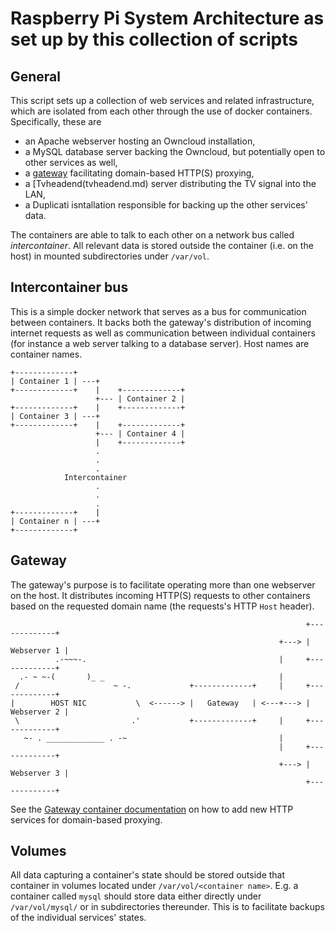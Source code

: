 # Raspberry Pi System Architecture as set up by this collection of scripts

## General

This script sets up a collection of web services and related infrastructure, which are isolated from each other through the use of docker containers. Specifically, these are

- an Apache webserver hosting an Owncloud installation,
- a MySQL database server backing the Owncloud, but potentially open to other services as well,
- a [gateway](gateway.md) facilitating domain-based HTTP(S) proxying,
- a [Tvheadend(tvheadend.md) server distributing the TV signal into the LAN,
- a Duplicati isntallation responsible for backing up the other services' data.

The containers are able to talk to each other on a network bus called _intercontainer_. All relevant data is stored outside the container (i.e. on the host) in mounted subdirectories under `/var/vol`. 

## Intercontainer bus

This is a simple docker network that serves as a bus for communication between containers. It backs both the gateway's distribution of incoming internet requests as well as communication between individual containers (for instance a web server talking to a database server). Host names are container names.
```
+-------------+    
| Container 1 | ---+
+-------------+    |    +-------------+
                   +--- | Container 2 |
+-------------+    |    +-------------+
| Container 3 | ---+
+-------------+    |    +-------------+
                   +--- | Container 4 |
                   |    +-------------+
                   .
                   .
                   .
            Intercontainer
                   .
                   .
                   .
+-------------+    |
| Container n | ---+
+-------------+    
```

## Gateway

The gateway's purpose is to facilitate operating more than one webserver on the host. It distributes incoming HTTP(S) requests to other containers based on the requested domain name (the requests's HTTP `Host` header).
``` 
                                                                  +-------------+
                                                            +---> | Webserver 1 |
          .-~~~-.                                           |     +-------------+
  .- ~ ~-(       )_ _                                       |
 /                     ~ -.             +-------------+     |     +-------------+
|        HOST NIC           \  <------> |   Gateway   | <---+---> | Webserver 2 |
 \                         .'           +-------------+     |     +-------------+
   ~- . _____________ . -~                                  |
                                                            |     +-------------+
                                                            +---> | Webserver 3 |
                                                                  +-------------+
```
See the [Gateway container documentation](gateway.md) on how to add new HTTP services for domain-based proxying.

## Volumes

All data capturing a container's state should be stored outside that container in volumes located under `/var/vol/<container name>`. E.g. a container called `mysql` should store data either directly under `/var/vol/mysql/` or in subdirectories thereunder. This is to facilitate backups of the individual services' states.
